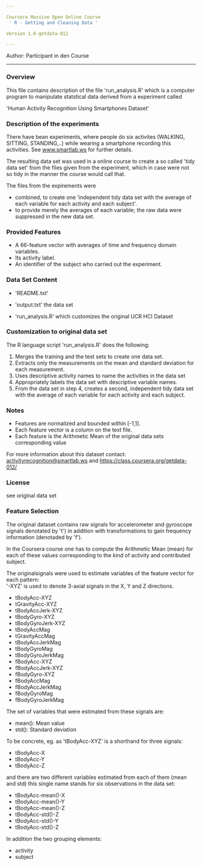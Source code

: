 ```yaml
--- 

Coursera Massive Open Online Course
 ' R - Getting and Cleaning Data '

Version 1.0-getdata-012

--- 
```


Author: Participant in den Course

--- 

### Overview

This file contains description of the file 'run_analysis.R' which
is a computer program to manipulate statstical data derived from
a experiment called 
  
  'Human Activity Recognition Using Smartphones Dataset'

### Description of the experiments

There have bean experiments, where people do six activites (WALKING, SITTING, STANDING,..) while 
wearing a smartphone recording this activities. See www.smartlab.ws for further details.

The resulting data set was used in a online course to create a so called 'tidy data set' from the files
given from the experiment, which in case were not so tidy in the manner the course would call that.

The files from the expirements were 
- combined, to create one 'independent tidy data set with the average of each variable for each activity
  and each subject'.
- to provide merely the averages of each variable; the raw data were suppressed in the new data set.

### Provided Features

- A 66-feature vector with averages of time and frequency domain variables. 
- Its activity label. 
- An identifier of the subject who carried out the experiment.


### Data Set Content

- 'README.txt'

- 'output.txt' the data set

- 'run_analysis.R' which customizes the original UCR HCI Dataset

### Customization to original data set

The R language script 'run_analysis.R' does the following: 
1. Merges the training and the test sets to create one data set.
2. Extracts only the measurements on the mean and standard deviation for each measurement. 
3. Uses descriptive activity names to name the activities in the data set
4. Appropriately labels the data set with descriptive variable names. 
5. From the data set in step 4, creates a second, independent tidy data set with the 
   average of each variable for each activity and each subject.

### Notes 

- Features are normalized and bounded within [-1,1].
- Each feature vector is a column on the text file.
- Each feature is the Arithmetic Mean of the original data sets corresponding value

For more information about this dataset contact: activityrecognition@smartlab.ws
and https://class.coursera.org/getdata-012/

### License

see original data set

### Feature Selection 

The original dataset contains raw signals for accelerometer and gyroscope signals denotated by 't') 
in addition with transformations to gain frequency information (denotaded by 'f').

In the Coursera course one has to compute the Arithmetic Mean (mean) for each of these values 
corresponding to the kind of activity and contributed subject. 

The originalsignals were used to estimate variables of the feature vector for each pattern:  
'-XYZ' is used to denote 3-axial signals in the X, Y and Z directions.

- tBodyAcc-XYZ 
- tGravityAcc-XYZ
- tBodyAccJerk-XYZ
- tBodyGyro-XYZ
- tBodyGyroJerk-XYZ
- tBodyAccMag
- tGravityAccMag
- tBodyAccJerkMag
- tBodyGyroMag
- tBodyGyroJerkMag
- fBodyAcc-XYZ
- fBodyAccJerk-XYZ
- fBodyGyro-XYZ
- fBodyAccMag
- fBodyAccJerkMag
- fBodyGyroMag
- fBodyGyroJerkMag

The set of variables that were estimated from these signals are: 

- mean(): Mean value
- std(): Standard deviation

To be concrete, eg. as 'tBodyAcc-XYZ' is a shorthand for three signals:
- tBodyAcc-X
- tBodyAcc-Y
- tBodyAcc-Z

and there are two different variables estimated from each of them (mean and std)
this single name stands for six observations in the data set:

- tBodyAcc-mean()-X
- tBodyAcc-mean()-Y
- tBodyAcc-mean()-Z
- tBodyAcc-std()-Z
- tBodyAcc-std()-Y
- tBodyAcc-std()-Z

In addition the two grouping elements:

- activity
- subject
